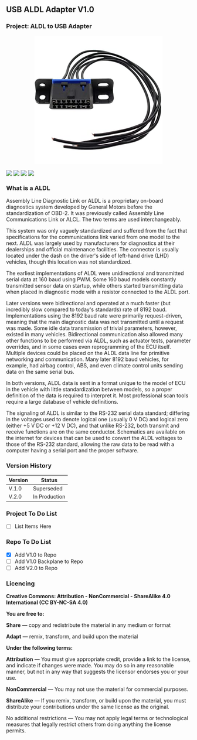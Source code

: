## USB ALDL Adapter V1.0 <img alt="" align="right" src="https://img.shields.io/badge/ECD-Eagle-informational?style=flat&logo=Autodesk&logoColor=white&color=0696D7" />

### **Project**: ALDL to USB Adapter <img alt="" align="right" src="https://img.shields.io/badge/Status-Superseded-informational?style=flat&logoColor=white&color=9B2321" />


<!-- Repo Cover Image -->
<p align="center">
<img alt="" align="center" src="https://github.com/CrashOverrideProductions/GMUart-Bluetooth/blob/main/Images/DLC.jpg?raw=true" />
</p>

<!-- Repo Stats -->
<img align="center" src="https://img.shields.io/github/commit-activity/m/CrashOverrideProductions/ALDL-Adapter"> <img align="center" src="https://img.shields.io/github/last-commit/CrashOverrideProductions/ALDL-Adapter"> <img align="center" src="https://img.shields.io/github/languages/code-size/CrashOverrideProductions/ALDL-Adapter"> <img align="center" src="https://img.shields.io/github/directory-file-count/CrashOverrideProductions/ALDL-Adapter">


<!-- Other Intro -->
### What is a ALDL
Assembly Line Diagnostic Link or ALDL is a proprietary on-board diagnostics system developed by General Motors before the standardization of OBD-2. It was previously called Assembly Line Communications Link or ALCL. The two terms are used interchangeably.

This system was only vaguely standardized and suffered from the fact that specifications for the communications link varied from one model to the next. ALDL was largely used by manufacturers for diagnostics at their dealerships and official maintenance facilities. The connector is usually located under the dash on the driver's side of left-hand drive (LHD) vehicles, though this location was not standardized.

The earliest implementations of ALDL were unidirectional and transmitted serial data at 160 baud using PWM. Some 160 baud models constantly transmitted sensor data on startup, while others started transmitting data when placed in diagnostic mode with a resistor connected to the ALDL port.

Later versions were bidirectional and operated at a much faster (but incredibly slow compared to today's standards) rate of 8192 baud. Implementations using the 8192 baud rate were primarily request-driven, meaning that the main diagnostic data was not transmitted until a request was made. Some idle data transmission of trivial parameters, however, existed in many vehicles. Bidirectional communication also allowed many other functions to be performed via ALDL, such as actuator tests, parameter overrides, and in some cases even reprogramming of the ECU itself. Multiple devices could be placed on the ALDL data line for primitive networking and communication. Many later 8192 baud vehicles, for example, had airbag control, ABS, and even climate control units sending data on the same serial bus.

In both versions, ALDL data is sent in a format unique to the model of ECU in the vehicle with little standardization between models, so a proper definition of the data is required to interpret it. Most professional scan tools require a large database of vehicle definitions.

The signaling of ALDL is similar to the RS-232 serial data standard; differing in the voltages used to denote logical one (usually 0 V DC) and logical zero (either +5 V DC or +12 V DC), and that unlike RS-232, both transmit and receive functions are on the same conductor. Schematics are available on the internet for devices that can be used to convert the ALDL voltages to those of the RS-232 standard, allowing the raw data to be read with a computer having a serial port and the proper software.

<!-- Version History -->
### Version History
|	Version	|	Status	|
|---------------|---------------|
|V.1.0		|Superseded	|
|V.2.0		|In Production	|

<!-- To Do List -->
### Project To Do List
- [ ] List Items Here

### Repo To Do List
- [x] Add V1.0 to Repo
- [ ] Add V1.0 Backplane to Repo
- [ ] Add V2.0 to Repo

<!-- Licencing Always at the Bottom -->
### Licencing <img alt="" align="right" src="https://img.shields.io/badge/Licence-CC--BY--NC--SA--4.0-informational?style=flat&logo=Creative%20Commons&logoColor=white&color=EF9421" />

**Creative Commons: Attribution - NonCommercial - ShareAlike 4.0 International (CC BY-NC-SA 4.0)**

**You are free to:**

**Share** — copy and redistribute the material in any medium or format

**Adapt** — remix, transform, and build upon the material


**Under the following terms:**

**Attribution** — You must give appropriate credit, provide a link to the license, and indicate if changes were made. You may do so in any reasonable manner, but not in any way that suggests the licensor endorses you or your use.

**NonCommercial** — You may not use the material for commercial purposes.

**ShareAlike** — If you remix, transform, or build upon the material, you must distribute your contributions under the same license as the original.

No additional restrictions — You may not apply legal terms or technological measures that legally restrict others from doing anything the license permits.
